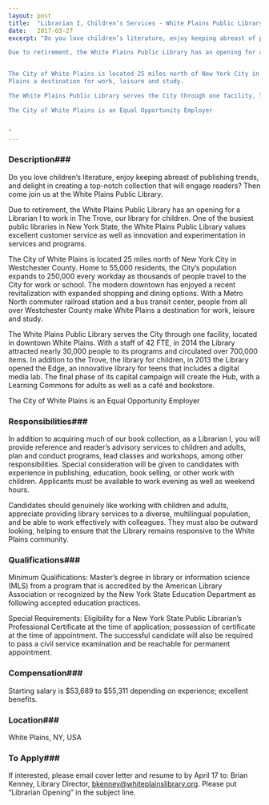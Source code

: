 ```yaml
---
layout: post
title:  "Librarian I, Children’s Services - White Plains Public Library"
date:   2017-03-27
excerpt: "Do you love children’s literature, enjoy keeping abreast of publishing trends, and delight in creating a top-notch collection that will engage readers? Then come join us at the White Plains Public Library.

Due to retirement, the White Plains Public Library has an opening for a Librarian I to work in The Trove, our library for children. One of the busiest public libraries in New York State, the White Plains Public Library values excellent customer service as well as innovation and experimentation in services and programs. 


The City of White Plains is located 25 miles north of New York City in Westchester County. Home to 55,000 residents, the City’s population expands to 250,000 every workday as thousands of people travel to the City for work or school. The modern downtown has enjoyed a recent revitalization with expanded shopping and dining options. With a Metro North commuter railroad station and a bus transit center, people from all over Westchester County make White 
Plains a destination for work, leisure and study. 

The White Plains Public Library serves the City through one facility, located in downtown White Plains. With a staff of 42 FTE, in 2014 the Library attracted nearly 30,000 people to its programs and circulated over 700,000 items. In addition to the Trove, the library for children, in 2013 the Library opened the Edge, an innovative library for teens that includes a digital media lab. The final phase of its capital campaign will create the Hub, with a Learning Commons for adults as well as a café and bookstore. 

The City of White Plains is an Equal Opportunity Employer 


"
---
```


### Description###

Do you love children’s literature, enjoy keeping abreast of publishing trends, and delight in creating a top-notch collection that will engage readers? Then come join us at the White Plains Public Library.

Due to retirement, the White Plains Public Library has an opening for a Librarian I to work in The Trove, our library for children. One of the busiest public libraries in New York State, the White Plains Public Library values excellent customer service as well as innovation and experimentation in services and programs. 


The City of White Plains is located 25 miles north of New York City in Westchester County. Home to 55,000 residents, the City’s population expands to 250,000 every workday as thousands of people travel to the City for work or school. The modern downtown has enjoyed a recent revitalization with expanded shopping and dining options. With a Metro North commuter railroad station and a bus transit center, people from all over Westchester County make White 
Plains a destination for work, leisure and study. 

The White Plains Public Library serves the City through one facility, located in downtown White Plains. With a staff of 42 FTE, in 2014 the Library attracted nearly 30,000 people to its programs and circulated over 700,000 items. In addition to the Trove, the library for children, in 2013 the Library opened the Edge, an innovative library for teens that includes a digital media lab. The final phase of its capital campaign will create the Hub, with a Learning Commons for adults as well as a café and bookstore. 

The City of White Plains is an Equal Opportunity Employer 





### Responsibilities###

In addition to acquiring much of our book collection, as a Librarian I, you will provide reference and reader’s advisory services to children and adults, plan and conduct programs, lead classes and workshops, among other responsibilities. Special consideration will be given to candidates with experience in publishing, education, book selling, or other work with children.  Applicants must be available to work evening as well as weekend hours. 

Candidates should genuinely like working with children and adults, appreciate providing library services to a diverse, multilingual population, and be able to work effectively with colleagues. They must also be outward looking, helping to ensure that the Library remains responsive to the White Plains community. 



### Qualifications###

Minimum Qualifications: Master’s degree in library or information science (MLS) from a program that is accredited by the American Library Association or recognized by the New York State Education Department as following accepted education practices. 

Special Requirements: Eligibility for a New York State Public Librarian’s Professional Certificate at the time of application; possession of certificate at the time of appointment. The successful candidate will also be required to pass a civil service examination and be reachable for permanent appointment.



### Compensation###

Starting salary is $53,689 to $55,311 depending on experience; excellent benefits.


### Location###

White Plains, NY, USA




### To Apply###

If interested, please email cover letter and resume to by April 17 to: Brian Kenney, Library Director, bkenney@whiteplainslibrary.org. Please put “Librarian Opening” in the subject line.





